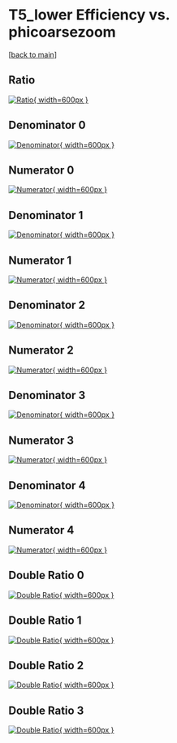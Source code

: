 # T5_lower Efficiency vs. phicoarsezoom

[[back to main](./)]



## Ratio

[![Ratio](../mtv/var/T5_lower_base_13_0_eff_phicoarsezoom.png){ width=600px }](../mtv/var/T5_lower_base_13_0_eff_phicoarsezoom.pdf)

## Denominator 0

[![Denominator](../mtv/den/T5_lower_base_13_0_eff_phicoarsezoom_den0.png){ width=600px }](../mtv/den/T5_lower_base_13_0_eff_phicoarsezoom_den0.pdf)

## Numerator 0

[![Numerator](../mtv/num/T5_lower_base_13_0_eff_phicoarsezoom_num0.png){ width=600px }](../mtv/num/T5_lower_base_13_0_eff_phicoarsezoom_num0.pdf)

## Denominator 1

[![Denominator](../mtv/den/T5_lower_base_13_0_eff_phicoarsezoom_den1.png){ width=600px }](../mtv/den/T5_lower_base_13_0_eff_phicoarsezoom_den1.pdf)

## Numerator 1

[![Numerator](../mtv/num/T5_lower_base_13_0_eff_phicoarsezoom_num1.png){ width=600px }](../mtv/num/T5_lower_base_13_0_eff_phicoarsezoom_num1.pdf)

## Denominator 2

[![Denominator](../mtv/den/T5_lower_base_13_0_eff_phicoarsezoom_den2.png){ width=600px }](../mtv/den/T5_lower_base_13_0_eff_phicoarsezoom_den2.pdf)

## Numerator 2

[![Numerator](../mtv/num/T5_lower_base_13_0_eff_phicoarsezoom_num2.png){ width=600px }](../mtv/num/T5_lower_base_13_0_eff_phicoarsezoom_num2.pdf)

## Denominator 3

[![Denominator](../mtv/den/T5_lower_base_13_0_eff_phicoarsezoom_den3.png){ width=600px }](../mtv/den/T5_lower_base_13_0_eff_phicoarsezoom_den3.pdf)

## Numerator 3

[![Numerator](../mtv/num/T5_lower_base_13_0_eff_phicoarsezoom_num3.png){ width=600px }](../mtv/num/T5_lower_base_13_0_eff_phicoarsezoom_num3.pdf)

## Denominator 4

[![Denominator](../mtv/den/T5_lower_base_13_0_eff_phicoarsezoom_den4.png){ width=600px }](../mtv/den/T5_lower_base_13_0_eff_phicoarsezoom_den4.pdf)

## Numerator 4

[![Numerator](../mtv/num/T5_lower_base_13_0_eff_phicoarsezoom_num4.png){ width=600px }](../mtv/num/T5_lower_base_13_0_eff_phicoarsezoom_num4.pdf)

## Double Ratio 0

[![Double Ratio](../mtv/ratio/T5_lower_base_13_0_eff_phicoarsezoom_ratio0.png){ width=600px }](../mtv/ratio/T5_lower_base_13_0_eff_phicoarsezoom_ratio0.pdf)

## Double Ratio 1

[![Double Ratio](../mtv/ratio/T5_lower_base_13_0_eff_phicoarsezoom_ratio1.png){ width=600px }](../mtv/ratio/T5_lower_base_13_0_eff_phicoarsezoom_ratio1.pdf)

## Double Ratio 2

[![Double Ratio](../mtv/ratio/T5_lower_base_13_0_eff_phicoarsezoom_ratio2.png){ width=600px }](../mtv/ratio/T5_lower_base_13_0_eff_phicoarsezoom_ratio2.pdf)

## Double Ratio 3

[![Double Ratio](../mtv/ratio/T5_lower_base_13_0_eff_phicoarsezoom_ratio3.png){ width=600px }](../mtv/ratio/T5_lower_base_13_0_eff_phicoarsezoom_ratio3.pdf)

